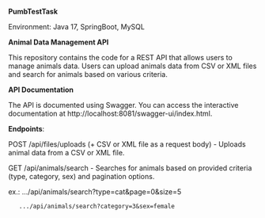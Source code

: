 **PumbTestTask**


Environment: Java 17, SpringBoot, MySQL


**Animal Data Management API**

This repository contains the code for a REST API that allows users to manage animals data. Users can upload animals data from CSV or XML files and search for animals based on various criteria.


**API Documentation**

The API is documented using Swagger. You can access the interactive documentation at http://localhost:8081/swagger-ui/index.html.


**Endpoints**:

POST /api/files/uploads (+ CSV or XML file as a request body) - Uploads animal data from a CSV or XML file.

GET /api/animals/search - Searches for animals based on provided criteria (type, category, sex) and pagination options.

  ex.: .../api/animals/search?type=cat&page=0&size=5
  
       .../api/animals/search?category=3&sex=female
